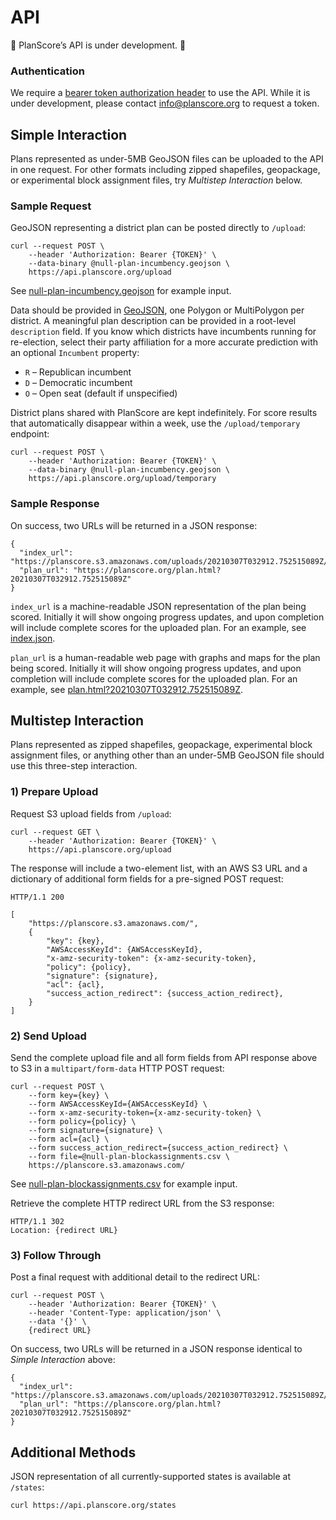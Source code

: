 API
===

🚧 PlanScore’s API is under development. 🚧

### Authentication

We require a [bearer token authorization header](https://tools.ietf.org/html/rfc6750)
to use the API. While it is under development, please contact
[info@planscore.org](mailto:info@planscore.org) to request a token.

Simple Interaction
---

Plans represented as under-5MB GeoJSON files can be uploaded to the API in one
request. For other formats including zipped shapefiles, geopackage, or experimental
block assignment files, try *Multistep Interaction* below.

### Sample Request

GeoJSON representing a district plan can be posted directly to `/upload`:

    curl --request POST \
        --header 'Authorization: Bearer {TOKEN}' \
        --data-binary @null-plan-incumbency.geojson \
        https://api.planscore.org/upload

See [null-plan-incumbency.geojson](planscore/tests/data/null-plan-incumbency.geojson)
for example input.

Data should be provided in [GeoJSON](https://geojson.org), one Polygon or
MultiPolygon per district. A meaningful plan description can be provided in a
root-level `description` field. If you know which districts have incumbents
running for re-election, select their party affiliation for a more accurate
prediction with an optional `Incumbent` property:

- `R` – Republican incumbent
- `D` – Democratic incumbent
- `O` – Open seat (default if unspecified)

District plans shared with PlanScore are kept indefinitely. For score results
that automatically disappear within a week, use the `/upload/temporary` endpoint:

    curl --request POST \
        --header 'Authorization: Bearer {TOKEN}' \
        --data-binary @null-plan-incumbency.geojson \
        https://api.planscore.org/upload/temporary

### Sample Response

On success, two URLs will be returned in a JSON response:

    {
      "index_url": "https://planscore.s3.amazonaws.com/uploads/20210307T032912.752515089Z/index.json",
      "plan_url": "https://planscore.org/plan.html?20210307T032912.752515089Z"
    }

`index_url` is a machine-readable JSON representation of the plan being scored.
Initially it will show ongoing progress updates, and upon completion will
include complete scores for the uploaded plan. For an example, see
[index.json](https://planscore.s3.amazonaws.com/uploads/20210307T032912.752515089Z/index.json).

`plan_url` is a human-readable web page with graphs and maps for the plan being
scored. Initially it will show ongoing progress updates, and upon completion
will include complete scores for the uploaded plan. For an example, see
[plan.html?20210307T032912.752515089Z](https://planscore.org/plan.html?20210307T032912.752515089Z).

Multistep Interaction
---

Plans represented as zipped shapefiles, geopackage, experimental block
assignment files, or anything other than an under-5MB GeoJSON file should use
this three-step interaction.

### 1) Prepare Upload

Request S3 upload fields from `/upload`:

    curl --request GET \
        --header 'Authorization: Bearer {TOKEN}' \
        https://api.planscore.org/upload

The response will include a two-element list, with an AWS S3 URL and
a dictionary of additional form fields for a pre-signed POST request:

    HTTP/1.1 200
    
    [
        "https://planscore.s3.amazonaws.com/",
        {
            "key": {key},
            "AWSAccessKeyId": {AWSAccessKeyId},
            "x-amz-security-token": {x-amz-security-token},
            "policy": {policy},
            "signature": {signature},
            "acl": {acl},
            "success_action_redirect": {success_action_redirect},
        }
    ]

### 2) Send Upload

Send the complete upload file and all form fields from API response above to S3
in a `multipart/form-data` HTTP POST request:

    curl --request POST \
        --form key={key} \
        --form AWSAccessKeyId={AWSAccessKeyId} \
        --form x-amz-security-token={x-amz-security-token} \
        --form policy={policy} \
        --form signature={signature} \
        --form acl={acl} \
        --form success_action_redirect={success_action_redirect} \
        --form file=@null-plan-blockassignments.csv \
        https://planscore.s3.amazonaws.com/

See [null-plan-blockassignments.csv](planscore/tests/data/null-plan-blockassignments.csv)
for example input.

Retrieve the complete HTTP redirect URL from the S3 response:

    HTTP/1.1 302
    Location: {redirect URL}

### 3) Follow Through

Post a final request with additional detail to the redirect URL:

    curl --request POST \
        --header 'Authorization: Bearer {TOKEN}' \
        --header 'Content-Type: application/json' \
        --data '{}' \
        {redirect URL}

On success, two URLs will be returned in a JSON response identical to _Simple Interaction_ above:

    {
      "index_url": "https://planscore.s3.amazonaws.com/uploads/20210307T032912.752515089Z/index.json",
      "plan_url": "https://planscore.org/plan.html?20210307T032912.752515089Z"
    }

Additional Methods
---

JSON representation of all currently-supported states is available at `/states`:

    curl https://api.planscore.org/states
